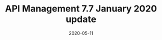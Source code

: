 ---
title: API Management 7.7 January 2020 update
linkTitle: January 2020 update
weight: 190
date: 2020-05-11
description: TODO
---